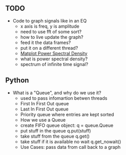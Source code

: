 ## TODO
- Code to graph signals like in an EQ
  - x axis is freq, y is amplitude
  - need to use fft of some sort?
  - how to live update the graph?
  - feed it the data frames?
  - put it on a different thread?
  - [Matplot Power Spectral Density](https://matplotlib.org/stable/gallery/lines_bars_and_markers/psd_demo.html#sphx-glr-gallery-lines-bars-and-markers-psd-demo-py)
  - what is power spectral density?
  - spectrum of infinite time signal?


## Python
- What is a "Queue", and why do we use it?
  - used to pass infomartion betwen threads
  - First In First Out queue
  - Last In First Out queue
  - Priority queue where entries are kept sorted
  - How we use a Queue
  - create FIFO queue object: q = queue.Queue
  - put stuff in the queue q.put(stuff)
  - take stuff from the queue q.get()
  - take stuff if it is available no wait q.get_nowait()
  - Use Cases: pass data from call back to a graph

